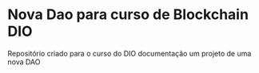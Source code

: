 # Nova Dao para curso de Blockchain DIO

Repositório criado para o curso do DIO documentação um projeto de uma nova DAO
